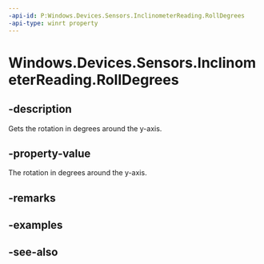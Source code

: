 ----api-id: P:Windows.Devices.Sensors.InclinometerReading.RollDegrees
-api-type: winrt property
---<!-- Property syntaxpublic float RollDegrees { get; }--># Windows.Devices.Sensors.InclinometerReading.RollDegrees## -descriptionGets the rotation in degrees around the y-axis.## -property-valueThe rotation in degrees around the y-axis.## -remarks## -examples## -see-also